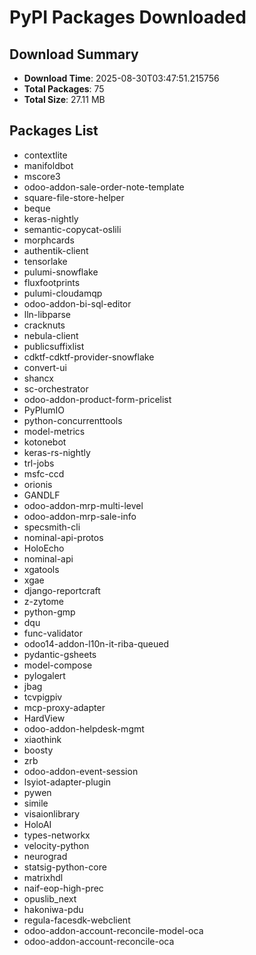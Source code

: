 # PyPI Packages Downloaded

## Download Summary
- **Download Time**: 2025-08-30T03:47:51.215756
- **Total Packages**: 75
- **Total Size**: 27.11 MB

## Packages List
- contextlite
- manifoldbot
- mscore3
- odoo-addon-sale-order-note-template
- square-file-store-helper
- beque
- keras-nightly
- semantic-copycat-oslili
- morphcards
- authentik-client
- tensorlake
- pulumi-snowflake
- fluxfootprints
- pulumi-cloudamqp
- odoo-addon-bi-sql-editor
- lln-libparse
- cracknuts
- nebula-client
- publicsuffixlist
- cdktf-cdktf-provider-snowflake
- convert-ui
- shancx
- sc-orchestrator
- odoo-addon-product-form-pricelist
- PyPlumIO
- python-concurrenttools
- model-metrics
- kotonebot
- keras-rs-nightly
- trl-jobs
- msfc-ccd
- orionis
- GANDLF
- odoo-addon-mrp-multi-level
- odoo-addon-mrp-sale-info
- specsmith-cli
- nominal-api-protos
- HoloEcho
- nominal-api
- xgatools
- xgae
- django-reportcraft
- z-zytome
- python-gmp
- dqu
- func-validator
- odoo14-addon-l10n-it-riba-queued
- pydantic-gsheets
- model-compose
- pylogalert
- jbag
- tcvpigpiv
- mcp-proxy-adapter
- HardView
- odoo-addon-helpdesk-mgmt
- xiaothink
- boosty
- zrb
- odoo-addon-event-session
- lsyiot-adapter-plugin
- pywen
- simile
- visaionlibrary
- HoloAI
- types-networkx
- velocity-python
- neurograd
- statsig-python-core
- matrixhdl
- naif-eop-high-prec
- opuslib_next
- hakoniwa-pdu
- regula-facesdk-webclient
- odoo-addon-account-reconcile-model-oca
- odoo-addon-account-reconcile-oca
